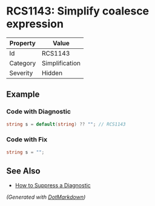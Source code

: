 # RCS1143: Simplify coalesce expression

| Property | Value          |
| -------- | -------------- |
| Id       | RCS1143        |
| Category | Simplification |
| Severity | Hidden         |

## Example

### Code with Diagnostic

```csharp
string s = default(string) ?? ""; // RCS1143
```

### Code with Fix

```csharp
string s = "";
```

## See Also

* [How to Suppress a Diagnostic](../HowToConfigureAnalyzers.md#how-to-suppress-a-diagnostic)


*\(Generated with [DotMarkdown](http://github.com/JosefPihrt/DotMarkdown)\)*